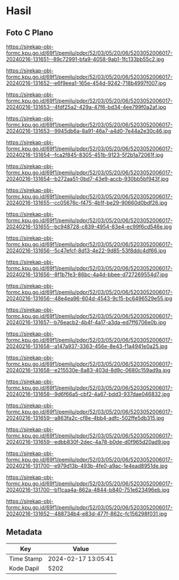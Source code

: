 # Hasil

## Foto C Plano

https://sirekap-obj-formc.kpu.go.id/69f1/pemilu/pdpr/52/03/05/20/06/5203052006017-20240216-131651--89c72991-bfa9-4058-9ab1-1fc133bb55c2.jpg

https://sirekap-obj-formc.kpu.go.id/69f1/pemilu/pdpr/52/03/05/20/06/5203052006017-20240216-131652--e6f9eea1-165e-454d-9242-718b4997f007.jpg

https://sirekap-obj-formc.kpu.go.id/69f1/pemilu/pdpr/52/03/05/20/06/5203052006017-20240216-131653--4fdf25a2-429a-47f6-bd34-4ee799f0a2af.jpg

https://sirekap-obj-formc.kpu.go.id/69f1/pemilu/pdpr/52/03/05/20/06/5203052006017-20240216-131653--9945db6a-8a91-46a7-a4d0-7e44a2e30c46.jpg

https://sirekap-obj-formc.kpu.go.id/69f1/pemilu/pdpr/52/03/05/20/06/5203052006017-20240216-131654--fca2f845-8305-451b-9123-5f2b1a72061f.jpg

https://sirekap-obj-formc.kpu.go.id/69f1/pemilu/pdpr/52/03/05/20/06/5203052006017-20240216-131654--b272aa51-0bd7-43e9-accb-930bb5bf943f.jpg

https://sirekap-obj-formc.kpu.go.id/69f1/pemilu/pdpr/52/03/05/20/06/5203052006017-20240216-131655--cc05676c-f475-4b1f-be29-90660d0bdf26.jpg

https://sirekap-obj-formc.kpu.go.id/69f1/pemilu/pdpr/52/03/05/20/06/5203052006017-20240216-131655--bc948728-c839-4954-83e4-ec99f6cd546e.jpg

https://sirekap-obj-formc.kpu.go.id/69f1/pemilu/pdpr/52/03/05/20/06/5203052006017-20240216-131656--5c47efcf-8d13-4e22-9d85-53f8ddc4df66.jpg

https://sirekap-obj-formc.kpu.go.id/69f1/pemilu/pdpr/52/03/05/20/06/5203052006017-20240216-131656--8f1b7fe3-86bc-4a4d-bbee-d727269554d7.jpg

https://sirekap-obj-formc.kpu.go.id/69f1/pemilu/pdpr/52/03/05/20/06/5203052006017-20240216-131656--48e4ea96-604d-4543-9c15-bc6496529e55.jpg

https://sirekap-obj-formc.kpu.go.id/69f1/pemilu/pdpr/52/03/05/20/06/5203052006017-20240216-131657--b76eacb2-4b4f-4a17-a3da-ed7ff6706e0b.jpg

https://sirekap-obj-formc.kpu.go.id/69f1/pemilu/pdpr/52/03/05/20/06/5203052006017-20240216-131658--a147a937-3363-456e-8e43-f1a4941e0a25.jpg

https://sirekap-obj-formc.kpu.go.id/69f1/pemilu/pdpr/52/03/05/20/06/5203052006017-20240216-131658--e215530e-8a83-403d-8d9c-0680c159ad9a.jpg

https://sirekap-obj-formc.kpu.go.id/69f1/pemilu/pdpr/52/03/05/20/06/5203052006017-20240216-131658--9d6f66a5-cbf2-4a67-bdd3-937dae046832.jpg

https://sirekap-obj-formc.kpu.go.id/69f1/pemilu/pdpr/52/03/05/20/06/5203052006017-20240216-131659--a863fa2c-cf8e-4bb4-adfc-502ffe5db315.jpg

https://sirekap-obj-formc.kpu.go.id/69f1/pemilu/pdpr/52/03/05/20/06/5203052006017-20240216-131659--edbb830f-2dec-4a78-b0de-d0f965d20ad9.jpg

https://sirekap-obj-formc.kpu.go.id/69f1/pemilu/pdpr/52/03/05/20/06/5203052006017-20240216-131700--e979d13b-493b-4fe0-a9ac-1e4ead8951de.jpg

https://sirekap-obj-formc.kpu.go.id/69f1/pemilu/pdpr/52/03/05/20/06/5203052006017-20240216-131700--b11caa4a-862a-4844-b840-751e623496eb.jpg

https://sirekap-obj-formc.kpu.go.id/69f1/pemilu/pdpr/52/03/05/20/06/5203052006017-20240216-131652--488734b4-e83d-477f-862c-fc156298f031.jpg


## Metadata

| Key        | Value               |
| ---------- | ------------------- |
| Time Stamp | 2024-02-17 13:05:41 |
| Kode Dapil | 5202                |



